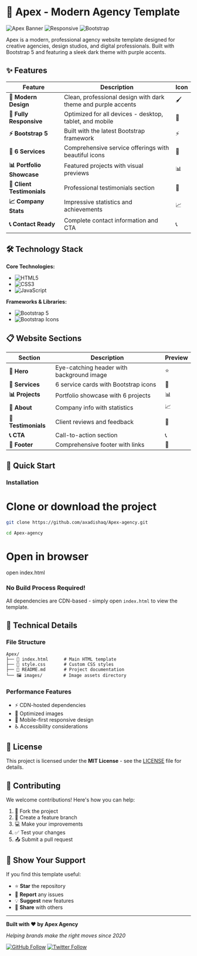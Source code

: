 # 🚀 Apex - Modern Agency Template

![Apex Banner](https://img.shields.io/badge/Apex-Agency%20Template-7000ff?style=for-the-badge&logo=rocket&logoColor=white)
![Responsive](https://img.shields.io/badge/Responsive-Yes-111111?style=for-the-badge)
![Bootstrap](https://img.shields.io/badge/Bootstrap-5.3.0-7952B3?style=for-the-badge&logo=bootstrap&logoColor=white)

Apex is a modern, professional agency website template designed for creative agencies, design studios, and digital professionals. Built with Bootstrap 5 and featuring a sleek dark theme with purple accents.

## ✨ Features

| Feature | Description | Icon |
|---------|-------------|------|
| **🎨 Modern Design** | Clean, professional design with dark theme and purple accents | 🖌️ |
| **📱 Fully Responsive** | Optimized for all devices - desktop, tablet, and mobile | 📱 |
| **⚡ Bootstrap 5** | Built with the latest Bootstrap framework | ⚡ |
| **🎯 6 Services** | Comprehensive service offerings with beautiful icons | 🎯 |
| **📊 Portfolio Showcase** | Featured projects with visual previews | 📊 |
| **🌟 Client Testimonials** | Professional testimonials section | 🌟 |
| **📈 Company Stats** | Impressive statistics and achievements | 📈 |
| **📞 Contact Ready** | Complete contact information and CTA | 📞 |

## 🛠️ Technology Stack

**Core Technologies:**
- ![HTML5](https://img.shields.io/badge/HTML5-E34F26?style=flat&logo=html5&logoColor=white)
- ![CSS3](https://img.shields.io/badge/CSS3-1572B6?style=flat&logo=css3&logoColor=white)
- ![JavaScript](https://img.shields.io/badge/JavaScript-F7DF1E?style=flat&logo=javascript&logoColor=black)

**Frameworks & Libraries:**
- ![Bootstrap 5](https://img.shields.io/badge/Bootstrap-5.3.0-7952B3?style=flat&logo=bootstrap&logoColor=white)
- ![Bootstrap Icons](https://img.shields.io/badge/Bootstrap_Icons-1.10.5-7952B3?style=flat&logo=bootstrap&logoColor=white)


## 📋 Website Sections

| Section | Description | Preview |
|---------|-------------|---------|
| **🚀 Hero** | Eye-catching header with background image | ⭐ |
| **🎯 Services** | 6 service cards with Bootstrap icons | 🎯 |
| **📊 Projects** | Portfolio showcase with 6 projects | 📊 |
| **🏢 About** | Company info with statistics | 📈 |
| **🌟 Testimonials** | Client reviews and feedback | 🌟 |
| **📞 CTA** | Call-to-action section | 📞 |
| **🦶 Footer** | Comprehensive footer with links | 🔗 |

## 🚀 Quick Start

### Installation
# Clone or download the project
```bash
git clone https://github.com/axadishaq/Apex-agency.git

cd Apex-agency
```
# Open in browser
open index.html


### No Build Process Required!
All dependencies are CDN-based - simply open `index.html` to view the template.

## 🔧 Technical Details

### File Structure
```
Apex/
├── 📄 index.html      # Main HTML template
├── 🎨 style.css       # Custom CSS styles
├── 📖 README.md       # Project documentation
└── 🖼️ images/        # Image assets directory
```

### Performance Features
- ⚡ CDN-hosted dependencies
- 🎯 Optimized images
- 📱 Mobile-first responsive design
- ♿ Accessibility considerations


## 📝 License

This project is licensed under the **MIT License** - see the [LICENSE](LICENSE) file for details.

## 🤝 Contributing

We welcome contributions! Here's how you can help:

1. 🍴 Fork the project
2. 🌿 Create a feature branch
3. 💻 Make your improvements
4. ✅ Test your changes
5. 📤 Submit a pull request


## 🌟 Show Your Support

If you find this template useful:

- ⭐ **Star** the repository
- 🐛 **Report** any issues
- 💡 **Suggest** new features
- 📢 **Share** with others

---

**Built with ❤️ by Apex Agency**

*Helping brands make the right moves since 2020*

[![GitHub Follow](https://img.shields.io/github/followers/axadishaq?style=social)](https://github.com/axadishaq)
[![Twitter Follow](https://img.shields.io/twitter/follow/apexagency?style=social)](https://twitter.com/apexagency)

